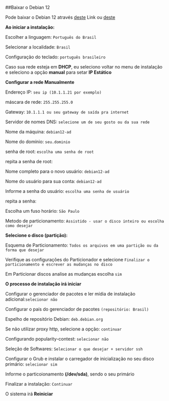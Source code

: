 ##Baixar o Debian 12

Pode baixar o Debian 12 através [deste](https://cdimage.debian.org/debian-cd/current/amd64/iso-cd/) Link ou [deste](https://cdimage.debian.org/debian-cd/current/amd64/iso-cd/debian-12.1.0-amd64-netinst.iso)

**Ao iniciar a instalação:** 

Escolher a linguagem: `Português do Brasil`

Selecionar a localidade: `Brasil`

Configuração do teclado:  `português brasileiro`

Caso sua rede esteja em **DHCP**, eu seleciono voltar no menu de instalação e seleciono a opção **manual** para setar **IP Estático**

**Configurar a rede Manualmente**

Endereço IP:  `seu ip (10.1.1.21 por exemplo)`

máscara de rede: `255.255.255.0`

Gateway: `10.1.1.1 ou seu gateway de saída pra internet`

Servidor de nomes DNS: `selecione um de seu gosto ou da sua rede`

Nome da máquina: `debian12-ad`

Nome do domínio: `seu.dominio`

senha de root: `escolha uma senha de root  `

repita a senha de root: 

Nome completo para o novo usuário: `debian12-ad`

Nome do usuário para sua conta: `debian12-ad`

Informe a senha do usuário: `escolha uma senha de usuário`

repita a senha:

Escolha um fuso horário: `São Paulo`

Metodo de particionamento: `Assistido - usar o disco inteiro ou escolha como desejar`

**Selecione o disco (partição):**

Esquema de Particionamento: `Todos os arquivos em uma partição ou da forma que desejar`

Verifique as configurações do Particionador e selecione `Finalizar o particionamento e escrever as mudanças no disco`

Em Particionar discos analise as mudanças escolha `sim`

**O processo de instalação irá iniciar**

Configurar o gerenciador de pacotes e ler mídia de instalação adicional:`selecionar não`

Configurar o país do gerenciador de pacotes `(repositório: Brasil)` 

Espelho de repositório Debian: `deb.debian.org`

Se não utilizar proxy http, selecione a opção: `continuar`

Configurando popularity-contest: `selecionar não`

Seleção de Softwares: `Selecionar o que desejar + servidor ssh `

Configurar o Grub e instalar o carregador de inicialização no seu disco primário: `selecionar sim`

Informe o particoionamento **(/dev/sda)**, sendo o seu primário

Finalizar a instalação:  `Continuar` 

O sistema irá **Reiniciar**
